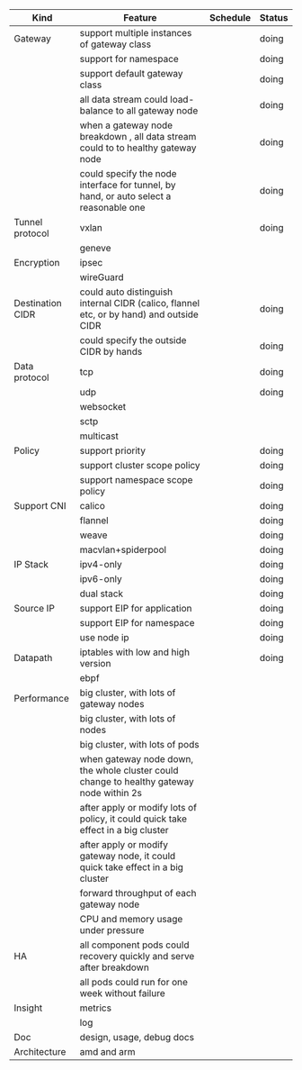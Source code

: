 | Kind             | Feature                                                                                  | Schedule | Status |
|------------------|------------------------------------------------------------------------------------------|----------|--------|
| Gateway          | support multiple instances of gateway class                                              |          | doing  |
|                  | support for namespace                                                                    |          | doing  |
|                  | support default gateway class                                                            |          | doing  |
|                  | all data stream could load-balance to all gateway node                                   |          | doing  |
|                  | when a gateway node breakdown , all data stream could to to healthy gateway node         |          | doing  |
|                  | could specify the node interface for tunnel, by hand, or auto select a reasonable one    |          | doing  |
| Tunnel protocol  | vxlan                                                                                    |          | doing  |
|                  | geneve                                                                                   |          |        |
| Encryption       | ipsec                                                                                    |          |        |
|                  | wireGuard                                                                                |          |        |
| Destination CIDR | could auto distinguish internal CIDR (calico, flannel etc, or by hand) and outside CIDR  |          | doing  |
|                  | could specify the outside CIDR by hands                                                  |          | doing  |
| Data protocol    | tcp                                                                                      |          | doing  |
|                  | udp                                                                                      |          | doing  |
|                  | websocket                                                                                |          |        |
|                  | sctp                                                                                     |          |        |
|                  | multicast                                                                                |          |        |
| Policy           | support priority                                                                         |          | doing  |
|                  | support cluster scope policy                                                             |          | doing  |
|                  | support namespace scope policy                                                           |          | doing  |
| Support CNI      | calico                                                                                   |          | doing  |
|                  | flannel                                                                                  |          | doing  |
|                  | weave                                                                                    |          | doing  |
|                  | macvlan+spiderpool                                                                       |          | doing  |
| IP Stack         | ipv4-only                                                                                |          | doing  |
|                  | ipv6-only                                                                                |          | doing  |
|                  | dual stack                                                                               |          | doing  |
| Source IP        | support EIP for application                                                              |          | doing  |
|                  | support EIP for namespace                                                                |          | doing  |
|                  | use node ip                                                                              |          | doing  |
| Datapath         | iptables with low and high version                                                       |          | doing  |
|                  | ebpf                                                                                     |          |        |
| Performance      | big cluster, with lots of gateway nodes                                                  |          |        |
|                  | big cluster, with lots of  nodes                                                         |          |        |
|                  | big cluster, with lots of  pods                                                          |          |        |
|                  | when gateway node down, the whole cluster could change to healthy gateway node within 2s |          |        |
|                  | after apply or modify lots of policy, it could quick take effect in a big cluster        |          |        |
|                  | after apply or modify gateway node, it could quick take effect in a big cluster          |          |        |
|                  | forward throughput of each gateway node                                                  |          |        |
|                  | CPU and memory usage under pressure                                                      |          |        |
| HA               | all component pods could recovery quickly and serve after breakdown                      |          |        |
|                  | all pods could run for one week without failure                                          |          |        |
| Insight          | metrics                                                                                  |          |        |
|                  | log                                                                                      |          |        |
| Doc              | design, usage, debug docs                                                                |          |        |
| Architecture     | amd and arm                                                                              |          |        |

